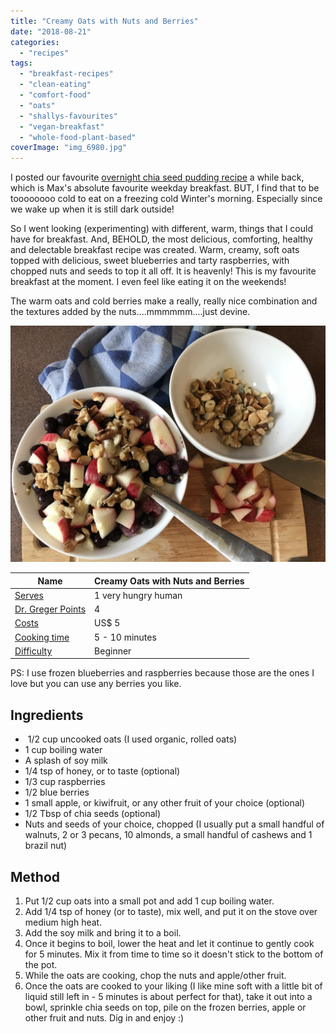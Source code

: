 ```yaml
---
title: "Creamy Oats with Nuts and Berries"
date: "2018-08-21"
categories: 
  - "recipes"
tags: 
  - "breakfast-recipes"
  - "clean-eating"
  - "comfort-food"
  - "oats"
  - "shallys-favourites"
  - "vegan-breakfast"
  - "whole-food-plant-based"
coverImage: "img_6980.jpg"
---
```


I posted our favourite [overnight chia seed pudding recipe](http://shalveena.com/2018/03/16/overnight-chia-seed-pudding/) a while back, which is Max's absolute favourite weekday breakfast. BUT, I find that to be toooooooo cold to eat on a freezing cold Winter's morning. Especially since we wake up when it is still dark outside!

So I went looking (experimenting) with different, warm, things that I could have for breakfast. And, BEHOLD, the most delicious, comforting, healthy and delectable breakfast recipe was created. Warm, creamy, soft oats topped with delicious, sweet blueberries and tarty raspberries, with chopped nuts and seeds to top it all off. It is heavenly! This is my favourite breakfast at the moment. I even feel like eating it on the weekends!

The warm oats and cold berries make a really, really nice combination and the textures added by the nuts....mmmmmm....just devine.

![IMG_6980](images/img_6980.jpg)

| Name | Creamy Oats with Nuts and Berries |
| --- | --- |
| [Serves](https://shalveena.com/serving-sizes/) | 1 very hungry human |
| [Dr. Greger Points](https://shalveena.com/dr-greger-points/) | 4 |
| [Costs](https://shalveena.com/costs/) | US$ 5 |
| [Cooking time](https://shalveena.com/cooking-times/) | 5 - 10 minutes |
| [Difficulty](https://shalveena.com/difficulty-levels/) | Beginner |

PS: I use frozen blueberries and raspberries because those are the ones I love but you can use any berries you like.

## Ingredients

-  1/2 cup uncooked oats (I used organic, rolled oats)
- 1 cup boiling water
- A splash of soy milk
- 1/4 tsp of honey, or to taste (optional)
- 1/3 cup raspberries
- 1/2 blue berries
- 1 small apple, or kiwifruit, or any other fruit of your choice (optional)
- 1/2 Tbsp of chia seeds (optional)
- Nuts and seeds of your choice, chopped (I usually put a small handful of walnuts, 2 or 3 pecans, 10 almonds, a small handful of cashews and 1 brazil nut)

## Method

1. Put 1/2 cup oats into a small pot and add 1 cup boiling water.
2. Add 1/4 tsp of honey (or to taste), mix well, and put it on the stove over medium high heat.
3. Add the soy milk and bring it to a boil.
4. Once it begins to boil, lower the heat and let it continue to gently cook for 5 minutes. Mix it from time to time so it doesn't stick to the bottom of the pot.
5. While the oats are cooking, chop the nuts and apple/other fruit.
6. Once the oats are cooked to your liking (I like mine soft with a little bit of liquid still left in - 5 minutes is about perfect for that), take it out into a bowl, sprinkle chia seeds on top, pile on the frozen berries, apple or other fruit and nuts. Dig in and enjoy :)
